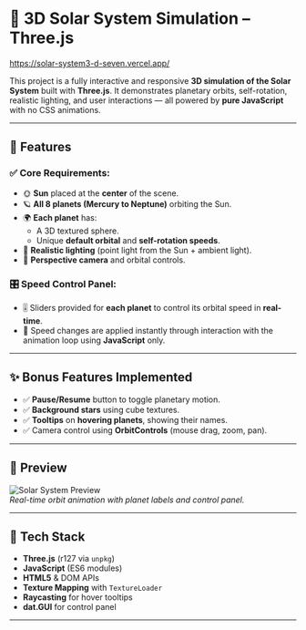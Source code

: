 # 🌌 3D Solar System Simulation – Three.js
https://solar-system3-d-seven.vercel.app/

This project is a fully interactive and responsive **3D simulation of the Solar System** built with **Three.js**. It demonstrates planetary orbits, self-rotation, realistic lighting, and user interactions — all powered by **pure JavaScript** with no CSS animations.

---

## 🚀 Features

### ✅ Core Requirements:
- 🌞 **Sun** placed at the **center** of the scene.
- 🪐 **All 8 planets (Mercury to Neptune)** orbiting the Sun.
- 🌍 **Each planet** has:
  - A 3D textured sphere.
  - Unique **default orbital** and **self-rotation speeds**.
- 🔭 **Realistic lighting** (point light from the Sun + ambient light).
- 🧭 **Perspective camera** and orbital controls.

### 🎛️ Speed Control Panel:
- 🎚️ Sliders provided for **each planet** to control its orbital speed in **real-time**.
- 🔄 Speed changes are applied instantly through interaction with the animation loop using **JavaScript** only.

---

## ✨ Bonus Features Implemented
- ✅ **Pause/Resume** button to toggle planetary motion.
- ✅ **Background stars** using cube textures.
- ✅ **Tooltips** on **hovering planets**, showing their names.
- ✅ Camera control using **OrbitControls** (mouse drag, zoom, pan).

---

## 📸 Preview

![Solar System Preview](./preview.png)  
*Real-time orbit animation with planet labels and control panel.*

---

## 🧩 Tech Stack

- **Three.js** (r127 via `unpkg`)
- **JavaScript** (ES6 modules)
- **HTML5** & DOM APIs
- **Texture Mapping** with `TextureLoader`
- **Raycasting** for hover tooltips
- **dat.GUI** for control panel

---



